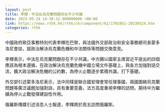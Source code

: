 ```yaml
---
layout: post
title: 李輝：中法在烏克蘭問題存在不少共識
date: 2023-05-24 14:36:12.000000000 +08:00
link: https://news.rthk.hk/rthk/ch/component/k2/1701951-20230524.htm
categories: rthk
---
```


中國政府歐亞事務特別代表李輝在巴黎，與法國外交部政治和安全事務總司長蒙多洛尼會談，就政治解決烏克蘭危機和中法關係等問題交換意見。

李輝表示，中法在烏克蘭問題存在不少共識，中方願以國家主席習近平提出的四個應該為根本遵循，在政治解決烏克蘭危機中國立場文件基礎上，與各方加強對話交流，擴大政治解決危機的公約數，為停火止戰逐步累積共識，打下基礎。

外交部引述蒙多洛尼表示，法中同樣是聯合國安理會常任理事國，兩國圍繞烏克蘭問題等廣泛議題加強對話，具有重要意義，法方高度重視李輝的訪問，期待中方繼續為停火止戰發揮建設性作用。

俄羅斯傳媒引述消息人士報道，李輝將於周五訪問俄羅斯。
